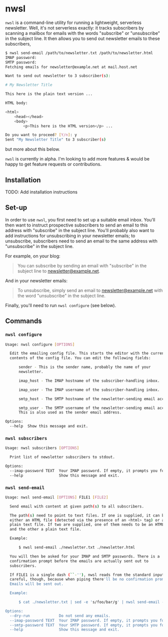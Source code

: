 # nwsl

`nwsl` is a command-line utility for running a lightweight, serverless
newsletter. Well, it's not serverless exactly: it tracks subscribers by scanning
a mailbox for emails with the words "subscribe" or "unsubscribe" in the subject
line. It then allows you to send out newsletter emails to these subscribers,

```sh
$ nwsl send-email /path/to/newsletter.txt /path/to/newsletter.html
IMAP password:
SMTP password:
Fetching emails for newsletter@example.net at mail.host.net

Want to send out newsletter to 3 subscriber(s):

# My Newsletter Title

This here is the plain text version ...

HTML body:

<html>
    <head></head>
    <body>
        <p>This here is the HTML version</p> ...

Do you want to proceed? [Y/n]: y
Sent "My Newsletter Title" to 3 subscriber(s)
```

but more about this below.

`nwsl` is currently in alpha. I'm looking to add more features & would be happy to get feature requests or contributions.

## Installation

TODO: Add installation instructions

## Set-up

In order to use `nwsl`, you first need to set up a suitable email inbox. You'll then want to instruct prospective subscribers to send an email to this address with "subscribe" in the subject line. You'll probably also want to add instructions for unsubscribing in your newsletter emails; to unsubscribe, subscribers need to send an email to the same address with "unsubscribe" in the subject line.

For example, on your blog:

> You can subscribe by sending an email with "subscribe" in the subject line to newsletter@example.net.

And in your newsletter emails:

> To unsubscribe, simply send an email to newsletter@example.net with the word "unsubscribe" in the subject line.

Finally, you'll need to run `nwsl configure` (see below).

## Commands

### `nwsl configure`

```sh
Usage: nwsl configure [OPTIONS]

  Edit the emailing config file. This starts the editor with the current
  contents of the config file. You can edit the following fields:

      sender - This is the sender name, probably the name of your
      newsletter.

      imap_host - The IMAP hostname of the subscriber-handling inbox.

      imap_user - The IMAP username of the subscriber-handling inbox.

      smtp_host - The SMTP hostname of the newsletter-sending email account.

      smtp_user - The SMTP username of the newsletter-sending email account.
      This is also used as the sender email address.

Options:
  --help  Show this message and exit.
```

### `nwsl subscribers`

```sh
Usage: nwsl subscribers [OPTIONS]

  Print list of newsletter subscribers to stdout.

Options:
  --imap-password TEXT  Your IMAP password. If empty, it prompts you for it.
  --help                Show this message and exit.
```

### `nwsl send-email`

```sh
Usage: nwsl send-email [OPTIONS] FILE1 [FILE2]

  Send email with content at given path(s) to all subscribers.

  The path(s) need to point to text files. If one is supplied, it can be
  either an HTML file (detected via the presence of an <html> tag) or a
  plain text file. If two are supplied, one of them needs to be an HTML file
  and the other a plain text file.

  Example:

      $ nwsl send-email ./newsletter.txt ./newsletter.html

  You will then be asked for your IMAP and SMTP passwords. There is a
  confirmation prompt before the emails are actually sent out to
  subscribers.

  If FILE1 is a single dash (``-''), nwsl reads from the standard input. Be
  careful, though, because when piping there'll be no confirmation prompt.
  Emails will be sent out.

  Example:

      $ cat ./newsletter.txt | sed -e 's/foo/bar/g' | nwsl send-email -

Options:
  --dry-run             Do not send any emails.
  --imap-password TEXT  Your IMAP password. If empty, it prompts you for it.
  --smtp-password TEXT  Your SMTP password. If empty, it prompts you for it.
  --help                Show this message and exit.
```
